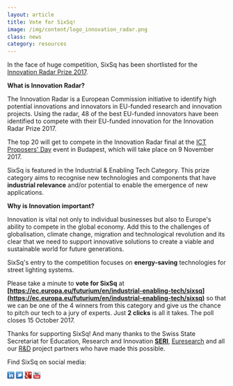 ```yaml
---
layout: article
title: Vote for SixSq!
image: /img/content/logo_innovation_radar.png
class: news
category: resources
---
```


In the face of huge competition, SixSq has been shortlisted for the [Innovation Radar Prize 2017](https://ec.europa.eu/digital-single-market/en/news/innovation-radar-prize-2017). 

**What is Innovation Radar?**

The Innovation Radar is a European Commission initiative to identify high potential innovations and innovators in EU-funded research and innovation projects. Using the radar, 48 of the best EU-funded innovators have been identified to compete with their EU-funded innovation for the Innovation Radar Prize 2017.

The top 20 will get to compete in the Innovation Radar final at the [ICT Proposers' Day](https://ec.europa.eu/digital-single-market/en/events/ict-proposers-day-2017) event in Budapest, which will take place on 9 November 2017.

SixSq is featured in the Industrial & Enabling Tech Category. This prize category aims to recognise new technologies and components that have **industrial relevance** and/or potential to enable the emergence of new applications.

**Why is Innovation important?**

Innovation is vital not only to individual businesses but also to Europe's ability to compete in the global economy. Add this to the challenges of globalisation, climate change, migration and technological revolution and its clear that we need to support innovative solutions to create a viable and sustainable world for future generations. 
 
SixSq's entry to the competition focuses on **energy-saving** technologies for street lighting systems.

Please take a minute to **vote for SixSq** at **[https://ec.europa.eu/futurium/en/industrial-enabling-tech/sixsq](https://ec.europa.eu/futurium/en/industrial-enabling-tech/sixsq)**
so that we can be one of the 4 winners from this category and give us the chance to pitch our tech to a jury of experts. Just **2 clicks** is all it takes. The poll closes 15 October 2017.

Thanks for supporting SixSq! And many thanks to the Swiss State Secretariat for Education, Research and Innovation **[SERI](https://www.sbfi.admin.ch/sbfi/en/home.html)**, [Euresearch](https://www.euresearch.ch/en/) and all our [R&D](http://sixsq.com/r-and-d/) project partners who have made this possible.



Find SixSq on social media:

<a href="http://linkedin.com/company/sixsq"><img src="/img/design/linkedin_small.png" alt="LinkedIn" width="16" /></a> <a href="http://twitter.com/@sixsq"><img src="/img/design/twitter_small.png" alt="Twitter" width="16" /></a> <a href="http://plus.google.com/+sixsq"><img src="/img/design/google_plus_small.png" alt="Google+" width="16" /></a> <a href="https://www.youtube.com/channel/UCGYw3n7c-QsDtsVH32By1-g"><img src="/img/design/youtube_small.png" alt="Youtube" width="16"/></a>





